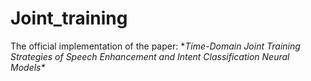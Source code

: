 # Joint_training
The official implementation of the paper: **Time-Domain Joint Training Strategies of Speech Enhancement and Intent Classification Neural Models\**


